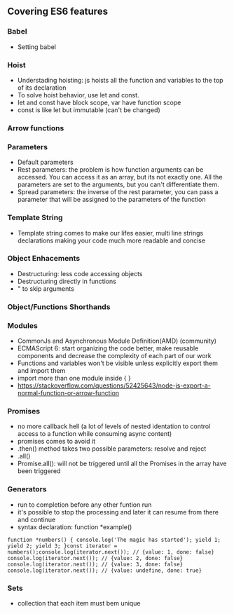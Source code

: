 ## Covering ES6 features

### Babel

- Setting babel

### Hoist

- Understading hoisting: js hoists all the function and variables to the top of its declaration
- To solve hoist behavior, use let and const.
- let and const have block scope, var have function scope
- const is like let but immutable (can't be changed)

### Arrow functions

### Parameters

- Default parameters
- Rest parameters: the problem is how function arguments can be accessed. You can access it as an array, but its not exactly one. All the parameters are set to the arguments, but you can't differentiate them.
- Spread parameters: the inverse of the rest parameter, you can pass a parameter that will be assigned to the parameters of the function

### Template String

- Template string comes to make our lifes easier, multi line strings
  declarations making your code much more readable and concise

### Object Enhacements

- Destructuring: less code accessing objects
- Destructuring directly in functions
- " to skip arguments

### Object/Functions Shorthands

### Modules

- CommonJs and Asynchronous Module Definition(AMD) (community)
- ECMAScript 6: start organizing the code better, make reusable components and decrease the complexity of each part of our work
- Functions and variables won't be visible unless explicitly export them and import them
- import more than one module inside { }
- https://stackoverflow.com/questions/52425643/node-js-export-a-normal-function-or-arrow-function

### Promises

- no more callback hell (a lot of levels of nested identation to control access to a function while consuming async content)
- promises comes to avoid it
- .then() method takes two possible parameters: resolve and reject
- .all()
- Promise.all(): will not be triggered until all the Promises in the array have been triggered

### Generators

- run to completion before any other funtion run
- it's possible to stop the processing and later it can resume from there and continue
- syntax declaration: function \*example()

`function *numbers() { console.log('The magic has started'); yield 1; yield 2; yield 3; }const iterator = numbers();console.log(iterator.next()); // {value: 1, done: false} console.log(iterator.next()); // {value: 2, done: false} console.log(iterator.next()); // {value: 3, done: false} console.log(iterator.next()); // {value: undefine, done: true}`

### Sets

- collection that each item must bem unique
